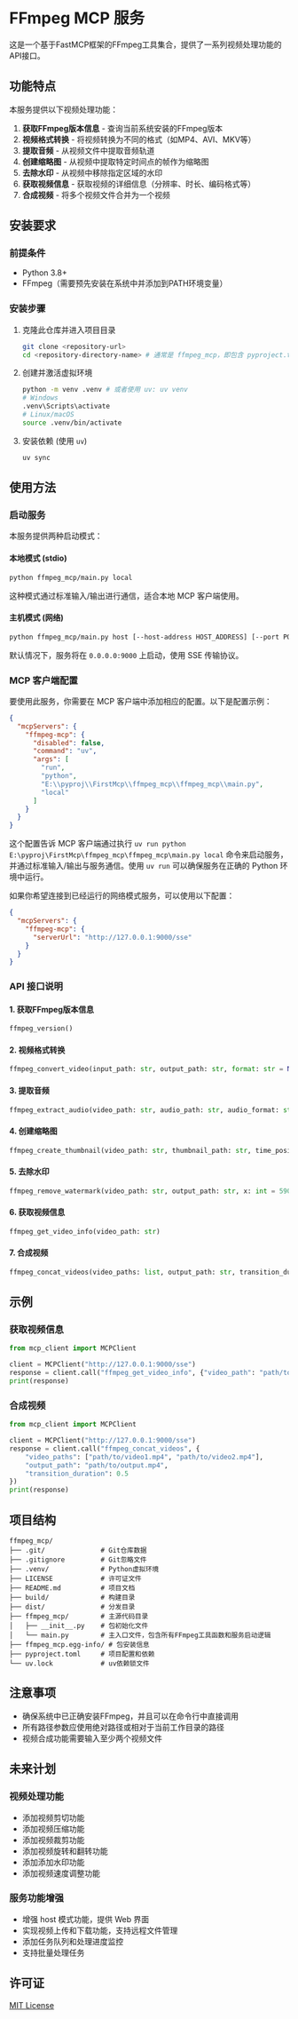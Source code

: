 # FFmpeg MCP 服务

这是一个基于FastMCP框架的FFmpeg工具集合，提供了一系列视频处理功能的API接口。

## 功能特点

本服务提供以下视频处理功能：

1. **获取FFmpeg版本信息** - 查询当前系统安装的FFmpeg版本
2. **视频格式转换** - 将视频转换为不同的格式（如MP4、AVI、MKV等）
3. **提取音频** - 从视频文件中提取音频轨道
4. **创建缩略图** - 从视频中提取特定时间点的帧作为缩略图
5. **去除水印** - 从视频中移除指定区域的水印
6. **获取视频信息** - 获取视频的详细信息（分辨率、时长、编码格式等）
7. **合成视频** - 将多个视频文件合并为一个视频

## 安装要求

### 前提条件

- Python 3.8+
- FFmpeg（需要预先安装在系统中并添加到PATH环境变量）

### 安装步骤

1. 克隆此仓库并进入项目目录
   ```bash
   git clone <repository-url>
   cd <repository-directory-name> # 通常是 ffmpeg_mcp，即包含 pyproject.toml 的目录
   ```

2. 创建并激活虚拟环境
   ```bash
   python -m venv .venv # 或者使用 uv: uv venv
   # Windows
   .venv\Scripts\activate
   # Linux/macOS
   source .venv/bin/activate
   ```

3. 安装依赖 (使用 `uv`)
   ```bash
   uv sync
   ```

## 使用方法

### 启动服务

本服务提供两种启动模式：

#### 本地模式 (stdio)

```bash
python ffmpeg_mcp/main.py local
```

这种模式通过标准输入/输出进行通信，适合本地 MCP 客户端使用。

#### 主机模式 (网络)

```bash
python ffmpeg_mcp/main.py host [--host-address HOST_ADDRESS] [--port PORT]
```

默认情况下，服务将在 `0.0.0.0:9000` 上启动，使用 SSE 传输协议。

### MCP 客户端配置

要使用此服务，你需要在 MCP 客户端中添加相应的配置。以下是配置示例：

```json
{
  "mcpServers": {
    "ffmpeg-mcp": {
      "disabled": false,
      "command": "uv",
      "args": [
        "run",
        "python",
        "E:\\pyproj\\FirstMcp\\ffmpeg_mcp\\ffmpeg_mcp\\main.py",
        "local"
      ]
    }
  }
}
```

这个配置告诉 MCP 客户端通过执行 `uv run python E:\pyproj\FirstMcp\ffmpeg_mcp\ffmpeg_mcp\main.py local` 命令来启动服务，并通过标准输入/输出与服务通信。使用 `uv run` 可以确保服务在正确的 Python 环境中运行。

如果你希望连接到已经运行的网络模式服务，可以使用以下配置：

```json
{
  "mcpServers": {
    "ffmpeg-mcp": {
      "serverUrl": "http://127.0.0.1:9000/sse"
    }
  }
}
```

### API 接口说明

#### 1. 获取FFmpeg版本信息

```python
ffmpeg_version()
```

#### 2. 视频格式转换

```python
ffmpeg_convert_video(input_path: str, output_path: str, format: str = None)
```

#### 3. 提取音频

```python
ffmpeg_extract_audio(video_path: str, audio_path: str, audio_format: str = "mp3")
```

#### 4. 创建缩略图

```python
ffmpeg_create_thumbnail(video_path: str, thumbnail_path: str, time_position: str = "00:00:05")
```

#### 5. 去除水印

```python
ffmpeg_remove_watermark(video_path: str, output_path: str, x: int = 590, y: int = 1200, width: int = 100, height: int = 40)
```

#### 6. 获取视频信息

```python
ffmpeg_get_video_info(video_path: str)
```

#### 7. 合成视频

```python
ffmpeg_concat_videos(video_paths: list, output_path: str, transition_duration: float = 0.5)
```

## 示例

### 获取视频信息

```python
from mcp_client import MCPClient

client = MCPClient("http://127.0.0.1:9000/sse")
response = client.call("ffmpeg_get_video_info", {"video_path": "path/to/video.mp4"})
print(response)
```

### 合成视频

```python
from mcp_client import MCPClient

client = MCPClient("http://127.0.0.1:9000/sse")
response = client.call("ffmpeg_concat_videos", {
    "video_paths": ["path/to/video1.mp4", "path/to/video2.mp4"],
    "output_path": "path/to/output.mp4",
    "transition_duration": 0.5
})
print(response)
```

## 项目结构

```
ffmpeg_mcp/
├── .git/              # Git仓库数据
├── .gitignore         # Git忽略文件
├── .venv/             # Python虚拟环境
├── LICENSE            # 许可证文件
├── README.md          # 项目文档
├── build/             # 构建目录
├── dist/              # 分发目录
├── ffmpeg_mcp/        # 主源代码目录
│   ├── __init__.py    # 包初始化文件
│   └── main.py        # 主入口文件，包含所有FFmpeg工具函数和服务启动逻辑
├── ffmpeg_mcp.egg-info/ # 包安装信息
├── pyproject.toml     # 项目配置和依赖
└── uv.lock            # uv依赖锁文件
```

## 注意事项

- 确保系统中已正确安装FFmpeg，并且可以在命令行中直接调用
- 所有路径参数应使用绝对路径或相对于当前工作目录的路径
- 视频合成功能需要输入至少两个视频文件

## 未来计划

### 视频处理功能

- 添加视频剪切功能
- 添加视频压缩功能
- 添加视频裁剪功能
- 添加视频旋转和翻转功能
- 添加添加水印功能
- 添加视频速度调整功能

### 服务功能增强

- 增强 host 模式功能，提供 Web 界面
- 实现视频上传和下载功能，支持远程文件管理
- 添加任务队列和处理进度监控
- 支持批量处理任务

## 许可证

[MIT License](LICENSE)
